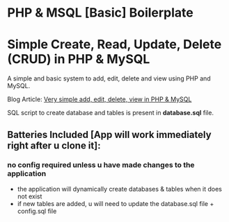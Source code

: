 # PHP & MSQL [Basic] Boilerplate

Simple Create, Read, Update, Delete (CRUD) in PHP & MySQL
========

A simple and basic system to add, edit, delete and view using PHP and MySQL. 

Blog Article: [Very simple add, edit, delete, view in PHP & MySQL](http://blog.chapagain.com.np/very-simple-add-edit-delete-view-in-php-mysql/)

SQL script to create database and tables is present in **database.sql** file.


## Batteries Included [App will work immediately right after u clone it]:
### no config required unless u have made changes to the application

- the application will dynamically create databases & tables when it does not exist
- if new tables are added, u will need to update the database.sql file + config.sql file
